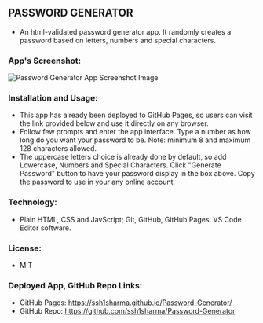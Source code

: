 ## PASSWORD GENERATOR
- An html-validated password generator app. It randomly creates a password based on letters, numbers and special characters.

### App's Screenshot:

![Password Generator App Screenshot Image](https://github.com/ssh1sharma/3rd-Homework-SS/blob/master/password-generator-screenshot.jpg)


### Installation and Usage:

- This app has already been deployed to GitHub Pages, so users can visit the link provided below and use it directly on any browser.
- Follow few prompts and enter the app interface. Type a number as how long do you want your password to be. Note:  minimum 8 and maximum 128 characters allowed.
- The uppercase letters choice is already done by default, so add Lowercase, Numbers and Special Characters. Click "Generate Password" button to have your password display in the box above. Copy the password to use in your any online account.
  
  
### Technology:

- Plain HTML, CSS and JavScript; Git, GitHub, GitHub Pages. VS Code Editor software.

### License:

- MIT

### Deployed App, GitHub Repo Links:

- GitHub Pages: https://ssh1sharma.github.io/Password-Generator/
- GitHub Repo: https://github.com/ssh1sharma/Password-Generator